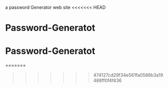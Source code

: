 a password Generator web site
<<<<<<< HEAD
# Password-Generatot
# Password-Generatot
=======
>>>>>>> 474127cd29f34e561fa0588b3a19488ff0f4f436
